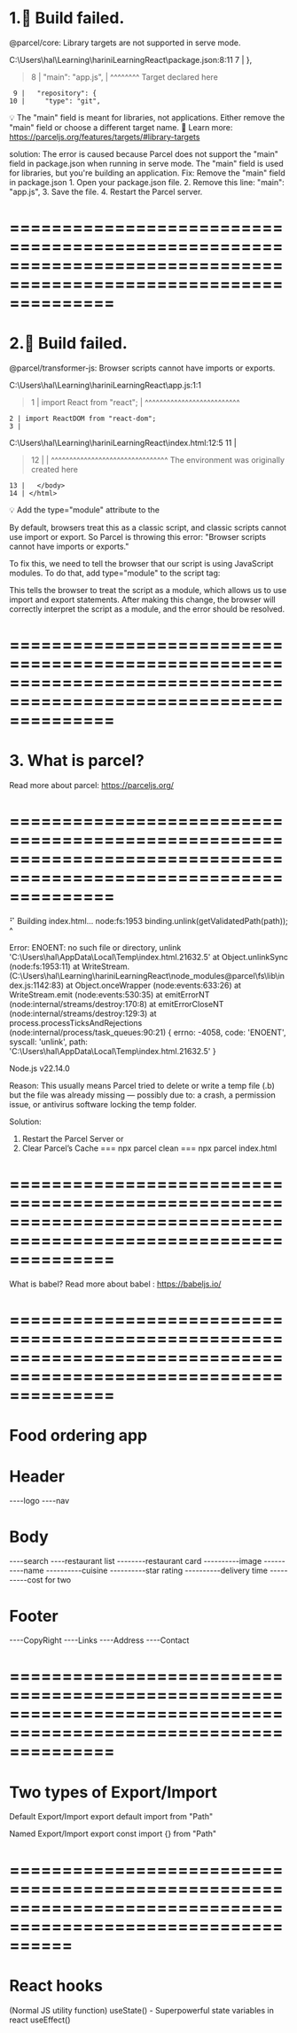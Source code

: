 # 1.🚨 Build failed.

@parcel/core:
Library targets are not supported in serve mode.

C:\Users\hal\Learning\hariniLearningReact\package.json:8:11
7 | },

> 8 | "main": "app.js",
> | ^^^^^^^^ Target declared here

     9 |   "repository": {
    10 |     "type": "git",

💡 The "main" field is meant for libraries, not applications. Either remove the "main" field or choose a different target name.
📝 Learn more: https://parceljs.org/features/targets/#library-targets

solution:
The error is caused because Parcel does not support the "main" field in package.json when running in serve mode.
The "main" field is used for libraries, but you're building an application.
Fix: Remove the "main" field in package.json 1. Open your package.json file. 2. Remove this line:
"main": "app.js", 3. Save the file. 4. Restart the Parcel server.

# ==================================================================================================================

# 2.🚨 Build failed.

@parcel/transformer-js: Browser scripts cannot have imports or exports.

C:\Users\hal\Learning\hariniLearningReact\app.js:1:1

> 1 | import React from "react";
> | ^^^^^^^^^^^^^^^^^^^^^^^^^^

    2 | import ReactDOM from "react-dom";
    3 |

C:\Users\hal\Learning\hariniLearningReact\index.html:12:5
11 | </div>

> 12 | <script src="./app.js"></script>
> | ^^^^^^^^^^^^^^^^^^^^^^^^^^^^^^^^ The environment was originally created here

    13 |   </body>
    14 | </html>

💡 Add the type="module" attribute to the <script> tag.

Solution:

<script src="./app.js"></script>

By default, browsers treat this as a classic script, and classic scripts cannot use import or export.
So Parcel is throwing this error:
"Browser scripts cannot have imports or exports."

To fix this, we need to tell the browser that our script is using JavaScript modules.
To do that, add type="module" to the script tag:

<script type="module" src="./app.js"></script>

This tells the browser to treat the script as a module, which allows us to use import and export statements.
After making this change, the browser will correctly interpret the script as a module, and the error should be resolved.

# ==================================================================================================================

# 3. What is parcel?

Read more about parcel: https://parceljs.org/

# ==================================================================================================================

⠋ Building index.html...
node:fs:1953
binding.unlink(getValidatedPath(path));
^

Error: ENOENT: no such file or directory, unlink 'C:\Users\hal\AppData\Local\Temp\index.html.21632.5'
at Object.unlinkSync (node:fs:1953:11)
at WriteStream.<anonymous> (C:\Users\hal\Learning\hariniLearningReact\node_modules\@parcel\fs\lib\index.js:1142:83)
at Object.onceWrapper (node:events:633:26)
at WriteStream.emit (node:events:530:35)
at emitErrorNT (node:internal/streams/destroy:170:8)
at emitErrorCloseNT (node:internal/streams/destroy:129:3)
at process.processTicksAndRejections (node:internal/process/task_queues:90:21) {
errno: -4058,
code: 'ENOENT',
syscall: 'unlink',
path: 'C:\\Users\\hal\\AppData\\Local\\Temp\\index.html.21632.5'
}

Node.js v22.14.0

Reason: This usually means Parcel tried to delete or write a temp file (.b) but the file was already missing — possibly due to:
a crash,
a permission issue,
or antivirus software locking the temp folder.

Solution:

1. Restart the Parcel Server or
2. Clear Parcel’s Cache
   === npx parcel clean
   === npx parcel index.html

# ==================================================================================================================

What is babel?
Read more about babel : https://babeljs.io/

# ==================================================================================================================

# Food ordering app

# Header

----logo
----nav

# Body

----search
----restaurant list
--------restaurant card
----------image
----------name
----------cuisine
----------star rating
----------delivery time
----------cost for two

# Footer

----CopyRight
----Links
----Address
----Contact

# ==================================================================================================================

# Two types of Export/Import

Default Export/Import
export default <name of the variable or component>
import <name of the variable or component> from "Path"

Named Export/Import
export const <name of the variable or component>
import {<name of the variable or component>} from "Path"

# ==============================================================================================================

# React hooks

(Normal JS utility function)
useState() - Superpowerful state variables in react
useEffect()
